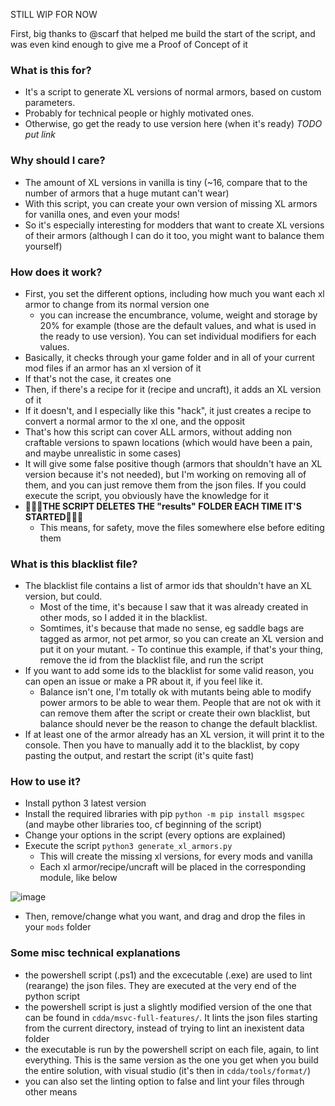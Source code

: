 STILL WIP FOR NOW

First, big thanks to @scarf that helped me build the start of the script, and was even kind enough to give me a Proof of Concept of it

### What is this for?
- It's a script to generate XL versions of normal armors, based on custom parameters.
- Probably for technical people or highly motivated ones.
- Otherwise, go get the ready to use version here (when it's ready) *TODO put link*

### Why should I care?
- The amount of XL versions in vanilla is tiny (~16, compare that to the number of armors that a huge mutant can't wear)
- With this script, you can create your own version of missing XL armors for vanilla ones, and even your mods!
- So it's especially interesting for modders that want to create XL versions of their armors (although I can do it too, you might want to balance them yourself)

### How does it work?
- First, you set the different options, including how much you want each xl armor to change from its normal version one
	- you can increase the encumbrance, volume, weight and storage by 20% for example (those are the default values, and what is used in the ready to use version). You can set individual modifiers for each values.
- Basically, it checks through your game folder and in all of your current mod files if an armor has an xl version of it
- If that's not the case, it creates one
- Then, if there's a recipe for it (recipe and uncraft), it adds an XL version of it
- If it doesn't, and I especially like this "hack", it just creates a recipe to convert a normal armor to the xl one, and the opposit
- That's how this script can cover ALL armors, without adding non craftable versions to spawn locations (which would have been a pain, and maybe unrealistic in some cases)
- It will give some false positive though (armors that shouldn't have an XL version because it's not needed), but I'm working on removing all of them, and you can just remove them from the json files. If you could execute the script, you obviously have the knowledge for it
- 🔴🔴🔴**THE SCRIPT DELETES THE "results" FOLDER EACH TIME IT'S STARTED**🔴🔴🔴
	- This means, for safety, move the files somewhere else before editing them

### What is this blacklist file?
- The blacklist file contains a list of armor ids that shouldn't have an XL version, but could. 
	- Most of the time, it's because I saw that it was already created in other mods, so I added it in the blacklist. 
	- Somtimes, it's because that made no sense, eg saddle bags are tagged as armor, not pet armor, so you can create an XL version and put it on your mutant. 	- To continue this example, if that's your thing, remove the id from the blacklist file, and run the script
- If you want to add some ids to the blacklist for some valid reason, you can open an issue or make a PR about it, if you feel like it.
	- Balance isn't one, I'm totally ok with mutants being able to modify power armors to be able to wear them.  People that are not ok with it can remove them after the script or create their own blacklist, but balance should never be the reason to change the default blacklist.
- If at least one of the armor already has an XL version, it will print it to the console. Then you have to manually add it to the blacklist, by copy pasting the output, and restart the script (it's quite fast)

### How to use it?
- Install python 3 latest version
- Install the required libraries with pip `python -m pip install msgspec` (and maybe other libraries too, cf beginning of the script)
- Change your options in the script (every options are explained)
- Execute the script `python3 generate_xl_armors.py`
	- This will create the missing xl versions, for every mods and vanilla
	- Each xl armor/recipe/uncraft will be placed in the corresponding module, like below

![image](https://user-images.githubusercontent.com/71428793/199604364-d3536380-f20c-4202-b51c-285fff7e25de.png)
- Then, remove/change what you want, and drag and drop the files in your `mods` folder


### Some misc technical explanations
- the powershell script (.ps1) and the excecutable (.exe) are used to lint (rearange) the json files. They are executed at the very end of the python script
- the powershell script is just a slightly modified version of the one that can be found in `cdda/msvc-full-features/`. It lints the json files starting from the current directory, instead of trying to lint an inexistent data folder
- the executable is run by the powershell script on each file, again, to lint everything. This is the same version as the one you get when you build the entire solution, with visual studio (it's then in `cdda/tools/format/`)
- you can also set the linting option to false and lint your files through other means
